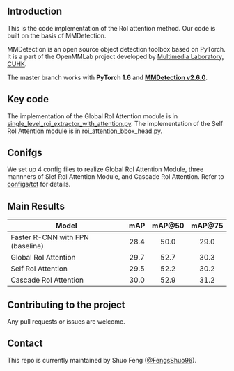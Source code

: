## Introduction

This is the code implementation of the RoI attention method. Our code is built on the basis of MMDetection.

MMDetection is an open source object detection toolbox based on PyTorch. It is
a part of the OpenMMLab project developed by [Multimedia Laboratory, CUHK](http://mmlab.ie.cuhk.edu.hk/).

The master branch works with **PyTorch 1.6** and [**MMDetection v2.6.0**](https://github.com/open-mmlab/mmdetection).


## Key code

The implementation of the Global RoI Attention module is in [single_level_roi_extractor_with_attention.py](mmdet/models/roi_heads/roi_extractors/single_level_roi_extractor_with_attention.py).
The implementation of the Self RoI Attention module is in [roi_attention_bbox_head.py](mmdet/models/roi_heads/bbox_heads/roi_attention_bbox_head.py).

## Conifgs

We set up 4 config files to realize Global RoI Attention Module, three mannners of Slef RoI Attention Module, and Cascade RoI Attention. Refer to [configs/tct](configs/tct) for details.

## Main Results
Model | mAP  | mAP@50 | mAP@75
--- |:---:|:---:|:---:
Faster R-CNN with FPN (baseline) | 28.4 | 50.0 | 29.0
Global RoI Attention | 29.7 | 52.7 | 30.3 
Self RoI Attention | 29.5 | 52.2 | 30.2 
Cascade RoI Attention | 30.0 | 52.9 | 31.2

## Contributing to the project

Any pull requests or issues are welcome.


## Contact

This repo is currently maintained by Shuo Feng ([@FengsShuo96](http://github.com/FengsShuo96)). 
